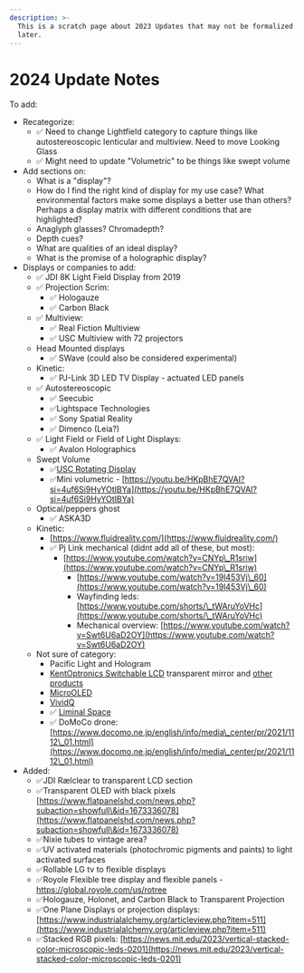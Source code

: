 ```yaml
---
description: >-
  This is a scratch page about 2023 Updates that may not be formalized until
  later.
---
```


# 2024 Update Notes

To add:

* Recategorize:
  * ✅ Need to change Lightfield category to capture things like autostereoscopic lenticular and multiview. Need to move Looking Glass
  * ✅ Might need to update "Volumetric" to be things like swept volume
* Add sections on:
  * What is a "display"?
  * How do I find the right kind of display for my use case? What environmental factors make some displays a better use than others? Perhaps a display matrix with different conditions that are highlighted?
  * Anaglyph glasses? Chromadepth?
  * Depth cues?
  * What are qualities of an ideal display?
  * What is the promise of a holographic display?
* Displays or companies to add:
  * ✅ JDI 8K Light Field Display from 2019
  * ✅ Projection Scrim:
    * ✅ Hologauze
    * ✅ Carbon Black
  * ✅ Multiview:
    * ✅ Real Fiction Multiview
    * ✅ USC Multiview with 72 projectors
  * Head Mounted displays
    * ✅ SWave (could also be considered experimental)
  * Kinetic:
    * ✅ PJ-Link 3D LED TV Display - actuated LED panels&#x20;
  * ✅ Autostereoscopic
    * ✅ Seecubic
    * ✅Lightspace Technologies
    * ✅ Sony Spatial Reality
    * ✅ Dimenco (Leia?)
  * ✅ Light Field or Field of Light Displays:
    * ✅ Avalon Holographics
  * Swept Volume
    * ✅[USC Rotating Display](https://www.youtube.com/watch?v=8gvPS1m40gw\&t=55s)
    * ✅Mini volumetric - [https://youtu.be/HKpBhE7QVAI?si=4uf6Si9HyYOtIBYa](https://youtu.be/HKpBhE7QVAI?si=4uf6Si9HyYOtIBYa)
  * Optical/peppers ghost
    * ✅ ASKA3D
  * Kinetic:
    * [https://www.fluidreality.com/](https://www.fluidreality.com/)
    * ✅ Pj Link mechanical (didnt add all of these, but most):
      * [https://www.youtube.com/watch?v=CNYp\_R1sriw](https://www.youtube.com/watch?v=CNYp\_R1sriw)
        * [https://www.youtube.com/watch?v=19l453Vj\_60](https://www.youtube.com/watch?v=19l453Vj\_60)
        * Wayfinding leds: [https://www.youtube.com/shorts/\_tWAruYoVHc](https://www.youtube.com/shorts/\_tWAruYoVHc)
        * Mechanical overview: [https://www.youtube.com/watch?v=Swt6U6aD2OY](https://www.youtube.com/watch?v=Swt6U6aD2OY)
  * Not sure of category:
    * Pacific Light and Hologram
    * [KentOptronics Switchable LCD](https://www.youtube.com/watch?v=0DfhrjpF9Gg) transparent mirror and [other products](https://www.kentoptronics.com/transparent.html)
    * [MicroOLED](https://microoled.net)
    * [VividQ](https://www.vividq.com)
    * ✅ [Liminal Space](https://patents.google.com/patent/US8542270B2/en)
    * ✅ DoMoCo drone: [https://www.docomo.ne.jp/english/info/media\_center/pr/2021/1112\_01.html](https://www.docomo.ne.jp/english/info/media\_center/pr/2021/1112\_01.html)
* Added:
  * ✅JDI  Rælclear to transparent LCD section
  * ✅Transparent OLED with black pixels [https://www.flatpanelshd.com/news.php?subaction=showfull\&id=1673336078](https://www.flatpanelshd.com/news.php?subaction=showfull\&id=1673336078)
  * ✅Nixie tubes to vintage area?
  * ✅UV activated materials (photochromic pigments and paints) to light activated surfaces
  * ✅Rollable LG tv to flexible displays
  * ✅Royole Flexible tree display and flexible panels - https://global.royole.com/us/rotree
  * ✅Hologauze, Holonet, and Carbon Black to Transparent Projection
  * ✅One Plane Displays or projection displays: [https://www.industrialalchemy.org/articleview.php?item=511](https://www.industrialalchemy.org/articleview.php?item=511)
  * ✅Stacked RGB pixels: [https://news.mit.edu/2023/vertical-stacked-color-microscopic-leds-0201](https://news.mit.edu/2023/vertical-stacked-color-microscopic-leds-0201)
